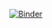 [![Binder](https://mybinder.org/badge_logo.svg)](https://mybinder.org/v2/gh/sylvain-drapier/Classmate/HEAD)
